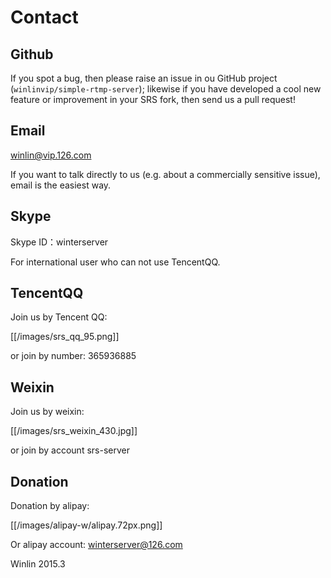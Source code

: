 # Contact

## Github

[SRS Issues]:[issues]

If you spot a bug, then please raise an issue in ou GitHub project (`winlinvip/simple-rtmp-server`); likewise if you have developed a cool new feature or improvement in your SRS fork, then send us a pull request!

## Email

[winlin@vip.126.com][email]

If you want to talk directly to us (e.g. about a commercially sensitive issue), email is the easiest way.

## Skype

Skype ID：winterserver

For international user who can not use TencentQQ.

## TencentQQ

Join us by Tencent QQ:

[[/images/srs_qq_95.png]]

or join by number: 365936885

## Weixin

Join us by weixin:

[[/images/srs_weixin_430.jpg]]

or join by account srs-server

## Donation

Donation by alipay:

[[/images/alipay-w/alipay.72px.png]]

Or alipay account: winterserver@126.com

Winlin 2015.3

[email]: mailto:winlin@vip.126.com
[issues]: https://github.com/simple-rtmp-server/srs/issues/new
